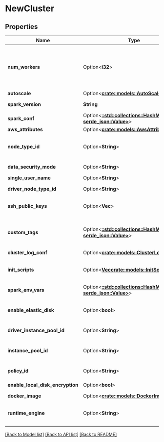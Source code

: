 # NewCluster

## Properties

Name | Type | Description | Notes
------------ | ------------- | ------------- | -------------
**num_workers** | Option<**i32**> | If num_workers, number of worker nodes that this cluster must have. A cluster has one Spark driver and num_workers executors for a total of num_workers + 1 Spark nodes. When reading the properties of a cluster, this field reflects the desired number of workers rather than the actual current number of workers. For example, if a cluster is resized from 5 to 10 workers, this field immediately updates to reflect the target size of 10 workers, whereas the workers listed in `spark_info` gradually increase from 5 to 10 as the new nodes are provisioned. | [optional]
**autoscale** | Option<[**crate::models::AutoScale**](AutoScale.md)> |  | [optional]
**spark_version** | **String** | The Spark version of the cluster. A list of available Spark versions can be retrieved by using the [Runtime versions](https://docs.databricks.com/dev-tools/api/latest/clusters.html#runtime-versions) API call. | 
**spark_conf** | Option<[**::std::collections::HashMap<String, serde_json::Value>**](serde_json::Value.md)> | An arbitrary object where the object key is a configuration propery name and the value is a configuration property value. | [optional]
**aws_attributes** | Option<[**crate::models::AwsAttributes**](AwsAttributes.md)> |  | [optional]
**node_type_id** | Option<**String**> | This field encodes, through a single value, the resources available to each of the Spark nodes in this cluster. For example, the Spark nodes can be provisioned and optimized for memory or compute intensive workloads A list of available node types can be retrieved by using the [List node types](https://docs.databricks.com/dev-tools/api/latest/clusters.html#list-node-types) API call. | [optional]
**data_security_mode** | Option<**String**> | Data security mode decides what data governance model to use when accessing data from a cluster. | [optional]
**single_user_name** | Option<**String**> | Single user name if data_security_mode is SINGLE_USER | [optional]
**driver_node_type_id** | Option<**String**> | The node type of the Spark driver. This field is optional; if unset, the driver node type is set as the same value as `node_type_id` defined above. | [optional]
**ssh_public_keys** | Option<**Vec<String>**> | SSH public key contents that are added to each Spark node in this cluster. The corresponding private keys can be used to login with the user name `ubuntu` on port `2200`. Up to 10 keys can be specified. | [optional]
**custom_tags** | Option<[**::std::collections::HashMap<String, serde_json::Value>**](serde_json::Value.md)> | An object with key value pairs. The key length must be between 1 and 127 UTF-8 characters, inclusive. The value length must be less than or equal to 255 UTF-8 characters. For a list of all restrictions, see AWS Tag Restrictions: <https://docs.aws.amazon.com/AWSEC2/latest/UserGuide/Using_Tags.html#tag-restrictions> | [optional]
**cluster_log_conf** | Option<[**crate::models::ClusterLogConf**](ClusterLogConf.md)> |  | [optional]
**init_scripts** | Option<[**Vec<crate::models::InitScriptInfo>**](InitScriptInfo.md)> | The configuration for storing init scripts. Any number of scripts can be specified. The scripts are executed sequentially in the order provided. If `cluster_log_conf` is specified, init script logs are sent to `<destination>/<cluster-id>/init_scripts`. | [optional]
**spark_env_vars** | Option<[**::std::collections::HashMap<String, serde_json::Value>**](serde_json::Value.md)> | An arbitrary object where the object key is an environment variable name and the value is an environment variable value. | [optional]
**enable_elastic_disk** | Option<**bool**> | Autoscaling Local Storage: when enabled, this cluster dynamically acquires additional disk space when its Spark workers are running low on disk space. This feature requires specific AWS permissions to function correctly - refer to [Autoscaling local storage](https://docs.databricks.com/clusters/configure.html#autoscaling-local-storage) for details. | [optional]
**driver_instance_pool_id** | Option<**String**> | The optional ID of the instance pool to use for the driver node. You must also specify `instance_pool_id`. Refer to [Instance Pools API](https://docs.databricks.com/dev-tools/api/latest/instance-pools.html) for details. | [optional]
**instance_pool_id** | Option<**String**> | The optional ID of the instance pool to use for cluster nodes. If `driver_instance_pool_id` is present, `instance_pool_id` is used for worker nodes only. Otherwise, it is used for both the driver node and worker nodes. Refer to [Instance Pools API](https://docs.databricks.com/dev-tools/api/latest/instance-pools.html) for details. | [optional]
**policy_id** | Option<**String**> | A [cluster policy](https://docs.databricks.com/dev-tools/api/latest/policies.html) ID. Either `node_type_id` or `instance_pool_id` must be specified in the cluster policy if they are not specified in this job cluster object. | [optional]
**enable_local_disk_encryption** | Option<**bool**> | Determines whether encryption of disks locally attached to the cluster is enabled. | [optional]
**docker_image** | Option<[**crate::models::DockerImage**](DockerImage.md)> |  | [optional]
**runtime_engine** | Option<**String**> | The type of runtime engine to use. If not specified, the runtime engine type is inferred based on the `spark_version` value. Allowed values include:  * `PHOTON`: Use the Photon runtime engine type. * `STANDARD`: Use the standard runtime engine type.  This field is optional. | [optional]

[[Back to Model list]](../README.md#documentation-for-models) [[Back to API list]](../README.md#documentation-for-api-endpoints) [[Back to README]](../README.md)


